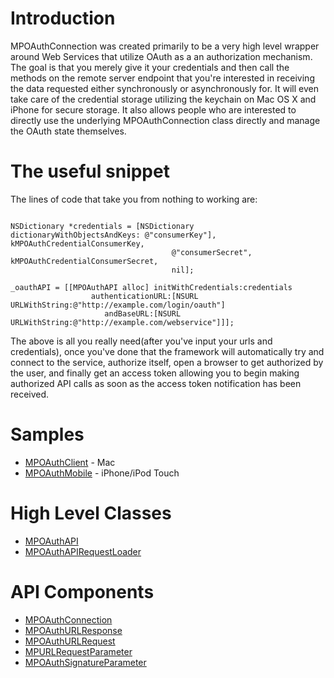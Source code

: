 # Introduction #

MPOAuthConnection was created primarily to be a very high level wrapper around Web Services that utilize OAuth as a an authorization mechanism. The goal is that you merely give it your credentials and then call the methods on the remote server endpoint that you're interested in receiving the data requested either synchronously or asynchronously for. It will even take care of the credential storage utilizing the keychain on Mac OS X and iPhone for secure storage. It also allows people who are interested to directly use the underlying MPOAuthConnection class directly and manage the OAuth state themselves.

# The useful snippet #
The lines of code that take you from nothing to working are:
```

NSDictionary *credentials = [NSDictionary dictionaryWithObjectsAndKeys:	@"consumerKey"], kMPOAuthCredentialConsumerKey,
									@"consumerSecret", kMPOAuthCredentialConsumerSecret,
									nil];

_oauthAPI = [[MPOAuthAPI alloc] initWithCredentials:credentials
				  authenticationURL:[NSURL URLWithString:@"http://example.com/login/oauth"]
					 andBaseURL:[NSURL URLWithString:@"http://example.com/webservice"]]];
```

The above is all you really need(after you've input your urls and credentials), once you've done that the framework will automatically try and connect to the service, authorize itself, open a browser to get authorized by the user, and finally get an access token allowing you to begin making authorized API calls as soon as the access token notification has been received.

# Samples #
  * [MPOAuthClient](MPOAuthClient.md) - Mac
  * [MPOAuthMobile](MPOAuthMobile.md) - iPhone/iPod Touch

# High Level Classes #
  * [MPOAuthAPI](MPOAuthAPI.md)
  * [MPOAuthAPIRequestLoader](MPOAuthAPIRequestLoader.md)

# API Components #
  * [MPOAuthConnection](MPOAuthConnection.md)
  * [MPOAuthURLResponse](MPOAuthURLResponse.md)
  * [MPOAuthURLRequest](MPOAuthURLRequest.md)
  * [MPURLRequestParameter](MPURLRequestParameter.md)
  * [MPOAuthSignatureParameter](MPOAuthSignatureParameter.md)